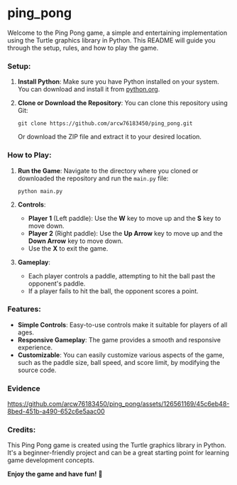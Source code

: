 # ping_pong

Welcome to the Ping Pong game, a simple and entertaining implementation using the Turtle graphics library in Python. This README will guide you through the setup, rules, and how to play the game.

### Setup:

1. **Install Python**: Make sure you have Python installed on your system. You can download and install it from [python.org](https://www.python.org/).

2. **Clone or Download the Repository**: You can clone this repository using Git:

   ```
   git clone https://github.com/arcw76183450/ping_pong.git
   ```

   Or download the ZIP file and extract it to your desired location.


### How to Play:

1. **Run the Game**: Navigate to the directory where you cloned or downloaded the repository and run the `main.py` file:

   ```
   python main.py
   ```

2. **Controls**:
   - **Player 1** (Left paddle): Use the **W** key to move up and the **S** key to move down.
   - **Player 2** (Right paddle): Use the **Up Arrow** key to move up and the **Down Arrow** key to move down.
   - Use the **X** to exit the game.

3. **Gameplay**:
   - Each player controls a paddle, attempting to hit the ball past the opponent's paddle.
   - If a player fails to hit the ball, the opponent scores a point.

### Features:

- **Simple Controls**: Easy-to-use controls make it suitable for players of all ages.
- **Responsive Gameplay**: The game provides a smooth and responsive experience.
- **Customizable**: You can easily customize various aspects of the game, such as the paddle size, ball speed, and score limit, by modifying the source code.

### Evidence
https://github.com/arcw76183450/ping_pong/assets/126561169/45c6eb48-8bed-451b-a490-652c6e5aac00

### Credits:

This Ping Pong game is created using the Turtle graphics library in Python. It's a beginner-friendly project and can be a great starting point for learning game development concepts.


**Enjoy the game and have fun!** 🏓


